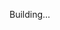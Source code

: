 Building...

<!-- Refazer tela de registro -->
<!-- Aumentar caixa de posts -->

<!-- npm i -g yarn

npm i = yarn
npm i 'biblioteca' = yarn add 'biblioteca'
npm run dev = yarn dev  -->

